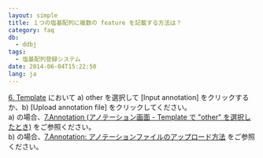 ```yaml
---
layout: simple
title: １つの塩基配列に複数の feature を記載する方法は？
category: faq
db:
  - ddbj
tags: 
  - 塩基配列登録システム
date: 2014-06-04T15:22:50
lang: ja
---
```




<p><a href="/ddbj/web-submission-help.html#flow-6">6. Template</a> において a) other を選択して [Input annotation] をクリックするか、b) [Upload annotation file] をクリックしてください。<br><!-- Nucleotide Sequence Submission System -->a) の場合、<a href="/ddbj/web-submission-help.html#flow-7-2">7.Annotation (アノテーション画面 - Template で "other" を選択したとき)</a> をご参照ください。<br>b) の場合、<a href="/ddbj/web-submission-help.html#flow-7-6">7.Annotation: アノテーションファイルのアップロード方法</a> をご参照ください。</p>
